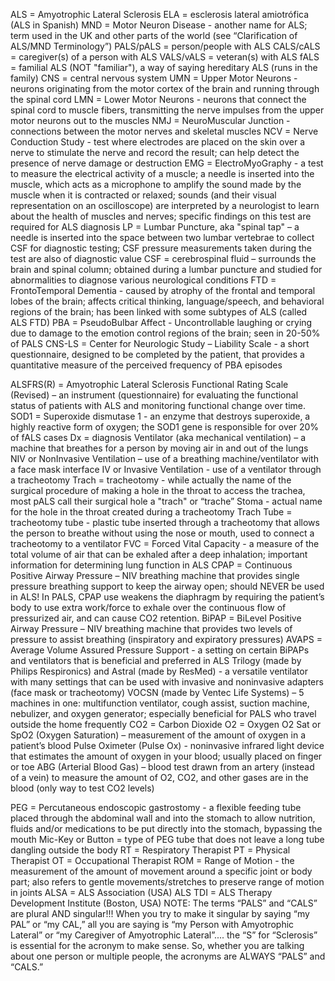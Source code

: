 ALS = Amyotrophic Lateral Sclerosis 
ELA = esclerosis lateral amiotrófica (ALS in Spanish)
MND = Motor Neuron Disease - another name for ALS; term used in the UK and other
parts of the world (see “Clarification of ALS/MND Terminology”)
PALS/pALS = person/people with ALS
CALS/cALS = caregiver(s) of a person with ALS
VALS/vALS = veteran(s) with ALS
fALS = familial ALS (NOT "familiar"), a way of saying hereditary ALS (runs in the
family)
CNS = central nervous system
UMN = Upper Motor Neurons - neurons originating from the motor cortex of the brain
and running through the spinal cord
LMN = Lower Motor Neurons - neurons that connect the spinal cord to muscle fibers,
transmitting the nerve impulses from the upper motor neurons out to the muscles
NMJ = NeuroMuscular Junction - connections between the motor nerves and skeletal
muscles
NCV = Nerve Conduction Study - test where electrodes are placed on the skin over a
nerve to stimulate the nerve and record the result; can help detect the presence of
nerve damage or destruction
EMG = ElectroMyoGraphy - a test to measure the electrical activity of a muscle; a
needle is inserted into the muscle, which acts as a microphone to amplify the sound
made by the muscle when it is contracted or relaxed; sounds (and their visual
representation on an oscilloscope) are interpreted by a neurologist to learn about the
health of muscles and nerves; specific findings on this test are required for ALS
diagnosis
LP = Lumbar Puncture, aka "spinal tap" – a needle is inserted into the space between
two lumbar vertebrae to collect CSF for diagnostic testing; CSF pressure measurements
taken during the test are also of diagnostic value
CSF = cerebrospinal fluid – surrounds the brain and spinal column; obtained during a
lumbar puncture and studied for abnormalities to diagnose various neurological
conditions
FTD = FrontoTemporal Dementia - caused by atrophy of the frontal and temporal lobes
of the brain; affects critical thinking, language/speech, and behavioral regions of the
brain; has been linked with some subtypes of ALS (called ALS FTD)
PBA = PseudoBulbar Affect - Uncontrollable laughing or crying due to damage to the
emotion control regions of the brain; seen in 20-50% of PALS
CNS-LS = Center for Neurologic Study – Liability Scale - a short questionnaire,
designed to be completed by the patient, that provides a quantitative measure of the
perceived frequency of PBA episodes


ALSFRS(R) = Amyotrophic Lateral Sclerosis Functional Rating Scale (Revised) – an
instrument (questionnaire) for evaluating the functional status of patients with ALS and
monitoring functional change over time.
SOD1 = Superoxide dismutase 1 - an enzyme that destroys superoxide, a highly
reactive form of oxygen; the SOD1 gene is responsible for over 20% of fALS cases
Dx = diagnosis
Ventilator (aka mechanical ventilation) – a machine that breathes for a person by
moving air in and out of the lungs
NIV or NonInvasive Ventilation – use of a breathing machine/ventilator with a face
mask interface
IV or Invasive Ventilation - use of a ventilator through a tracheotomy
Trach = tracheotomy - while actually the name of the surgical procedure of making a
hole in the throat to access the trachea, most pALS call their surgical hole a "trach" or
“trache”
Stoma - actual name for the hole in the throat created during a tracheotomy
Trach Tube = tracheotomy tube - plastic tube inserted through a tracheotomy that
allows the person to breathe without using the nose or mouth, used to connect a
tracheotomy to a ventilator
FVC = Forced Vital Capacity - a measure of the total volume of air that can be exhaled
after a deep inhalation; important information for determining lung function in ALS
CPAP = Continuous Positive Airway Pressure – NIV breathing machine that provides
single pressure breathing support to keep the airway open; should NEVER be used in
ALS! In PALS, CPAP use weakens the diaphragm by requiring the patient’s body to use
extra work/force to exhale over the continuous flow of pressurized air, and can cause
CO2 retention.
BiPAP = BiLevel Positive Airway Pressure – NIV breathing machine that provides two
levels of pressure to assist breathing (inspiratory and expiratory pressures)
AVAPS = Average Volume Assured Pressure Support - a setting on certain BiPAPs and
ventilators that is beneficial and preferred in ALS
Trilogy (made by Philips Respironics) and
Astral (made by ResMed) - a versatile ventilator with many settings that can be used
with invasive and noninvasive adapters (face mask or tracheotomy)
VOCSN (made by Ventec Life Systems) – 5 machines in one: multifunction ventilator,
cough assist, suction machine, nebulizer, and oxygen generator; especially beneficial
for PALS who travel outside the home frequently
CO2 = Carbon Dioxide
O2 = Oxygen
O2 Sat or SpO2 (Oxygen Saturation) – measurement of the amount of oxygen in a
patient’s blood
Pulse Oximeter (Pulse Ox) - noninvasive infrared light device that estimates the
amount of oxygen in your blood; usually placed on finger or toe
ABG (Arterial Blood Gas) – blood test drawn from an artery (instead of a vein) to
measure the amount of O2, CO2, and other gases are in the blood (only way to test
CO2 levels)

PEG = Percutaneous endoscopic gastrostomy - a flexible feeding tube placed through
the abdominal wall and into the stomach to allow nutrition, fluids and/or medications to
be put directly into the stomach, bypassing the mouth
Mic-Key or Button = type of PEG tube that does not leave a long tube dangling outside
the body
RT = Respiratory Therapist
PT = Physical Therapist
OT = Occupational Therapist
ROM = Range of Motion - the measurement of the amount of movement around a
specific joint or body part; also refers to gentle movements/stretches to preserve range
of motion in joints
ALSA = ALS Association (USA)
ALS TDI = ALS Therapy Development Institute (Boston, USA)
NOTE: The terms “PALS” and “CALS” are plural AND singular!!!
When you try to make it singular by saying “my PAL” or “my CAL,” all you are saying is
“my Person with Amyotrophic Lateral” or “my Caregiver of Amyotrophic Lateral”.... the
“S” for “Sclerosis” is essential for the acronym to make sense. So, whether you are
talking about one person or multiple people, the acronyms are ALWAYS “PALS” and
“CALS.”

